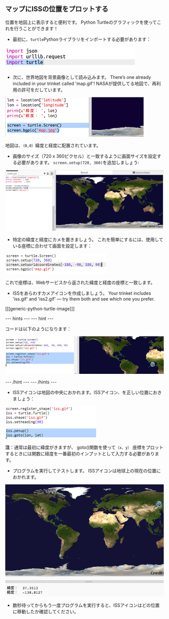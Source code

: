 ## マップにISSの位置をプロットする

位置を地図上に表示すると便利です。 Python Turtleのグラフィックを使ってこれを行うことができます！

+ 最初に、`turtle`Pythonライブラリをインポートする必要があります：

![スクリーンショット](images/iss-turtle.png)

+ 次に、世界地図を背景画像として読み込みます。 There’s one already included in your trinket called 'map.gif'! NASAが提供してる地図で、再利用の許可をだしています。 

![スクリーンショット](images/iss-map.png)

地図は、`（0,0）`緯度と経度に配置されています。

+ 画像のサイズ（720 x 360ピクセル）と一致するように画面サイズを設定する必要があります。 `screen.setup(720, 360)`を追加しましょう:

![screenshot](images/iss-setup.png)

+ 特定の緯度と経度にカメを置きましょう。 これを簡単にするには、使用している座標に合わせて画面を設定します：

![スクリーンショット](images/iss-world.png)

これで座標は、Webサービスから返された緯度と経度の座標と一致します。

+ ISSをあらわすカメアイコンを作成しましょう。 Your trinket includes 'iss.gif' and 'iss2.gif' — try them both and see which one you prefer. 

[[[generic-python-turtle-image]]]

\--- hints \--- \--- hint \---

コードは以下のようになります：

![スクリーンショット](images/iss-image.png)

\--- /hint \--- \--- /hints \---

+ ISSアイコンは地図の中央におかれます。ISSアイコン、を正しい位置におきましょう：

![スクリーンショット](images/iss-plot.png)

**注**：通常は最初に緯度がきますが、 goto()関数を使って`（x、y）` 座標をプロットするときには関数に経度を一番最初のインプットとして入力する必要があります。

+ プログラムを実行してテストします。 ISSアイコンは地球上の現在の位置におかれます。 

![スクリーンショット](images/iss-plotted.png)

+ 数秒待ってからもう一度プログラムを実行すると、ISSアイコンはどの位置に移動したか確認してください。